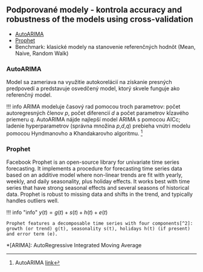 ## Podporované modely - kontrola accuracy and robustness of the models using cross-validation
- [AutoARIMA](https://fvigh.github.io/dipl/Models/#autoarima)
- [Prophet](https://fvigh.github.io/dipl/Models/#prophet)
- Benchmark: klasické modely na stanovenie referenčných hodnôt (Mean, Naive, Random Walk)


### AutoARIMA
Model sa zameriava na využitie autokorelácií na získanie presných predpovedí a predstavuje osvedčený model, ktorý skvele funguje ako referenčný model.

!!! info
    ARIMA modeluje časový rad pomocou troch parametrov: počet autoregresných členov $p$, počet diferencií $d$ a počet parametrov kĺzavého priemeru $q$. AutoARIMA nájde najlepší model ARIMA s pomocou AICc; ladenie hyperparametrov (správna množina $p$,$d$,$q$) prebieha vnútri modelu pomocou Hyndmanovho a Khandakarovho algoritmu. [^1]


### Prophet
Facebook Prophet is an open-source library for univariate time series forecasting. It implements a procedure for forecasting time series data based on
an additive model where non-linear trends are fit with yearly, weekly, and daily seasonality, plus holiday effects. It works best with time series
that have strong seasonal effects and several seasons of historical data. Prophet is robust to missing data and shifts in the trend, and typically handles outliers well.

!!! info "info"
    $y(t) = g(t) + s(t) + h(t) + e(t)$

    Prophet features a decomposable time series with four components[^2]: growth (or trend) g(t), seasonality s(t), holidays h(t) (if present) and error term (e).    
    

*[ARIMA]: AutoRegressive Integrated Moving Average

[^1]: AutoARIMA [link](https://www.anyscale.com/blog/how-nixtla-uses-ray-to-accurately-predict-more-than-a-million-time-series)

[^2]: Comparing Prophet and Deep Learning to ARIMA in Forecasting Wholesale Food Prices [link](https://browse.arxiv.org/pdf/2107.12770.pdf)
